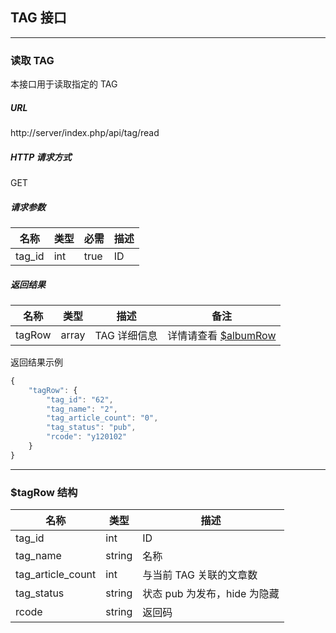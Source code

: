 ## TAG 接口

----------

### 读取 TAG

本接口用于读取指定的 TAG

##### URL

http://server/index.php/api/tag/read

##### HTTP 请求方式

GET

##### 请求参数

| 名称 | 类型 | 必需 | 描述 |
| - | - | - | - |
| tag_id | int | true | ID |

##### 返回结果

| 名称 | 类型 | 描述 | 备注 |
| - | - | - | - |
| tagRow | array | TAG 详细信息 | 详情请查看 [$albumRow](#albumRow) |

返回结果示例

``` javascript
{
    "tagRow": {
        "tag_id": "62",
        "tag_name": "2",
        "tag_article_count": "0",
        "tag_status": "pub",
        "rcode": "y120102"
    }
}
```

----------

<span id="tagRow"></span>

### $tagRow 结构

| 名称 | 类型 | 描述 |
| - | - | - |
| tag_id | int | ID |
| tag_name | string | 名称 |
| tag_article_count | int | 与当前 TAG 关联的文章数 |
| tag_status | string | 状态	pub 为发布，hide 为隐藏 |
| rcode | string | 返回码 |
